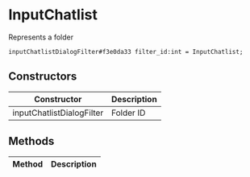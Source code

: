 # InputChatlist
Represents a folder

```
inputChatlistDialogFilter#f3e0da33 filter_id:int = InputChatlist;
```

## Constructors
| Constructor | Description |
| ---- | ----------- |
| inputChatlistDialogFilter | Folder ID |


## Methods
| Method | Description |
| ---- | ----------- |



